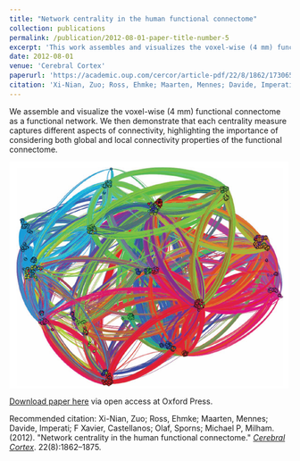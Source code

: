 ```yaml
---
title: "Network centrality in the human functional connectome"
collection: publications
permalink: /publication/2012-08-01-paper-title-number-5
excerpt: 'This work assembles and visualizes the voxel-wise (4 mm) functional connectome as a functional network.'
date: 2012-08-01
venue: 'Cerebral Cortex'
paperurl: 'https://academic.oup.com/cercor/article-pdf/22/8/1862/17306507/bhr269.pdf'
citation: 'Xi-Nian, Zuo; Ross, Ehmke; Maarten, Mennes; Davide, Imperati; F Xavier, Castellanos; Olaf, Sporns; Michael P, Milham. (2012). &quot;Network centrality in the human functional connectome.&quot; <i>Cerebral Cortex</i>. 22(8):1862–1875.'
---
```

We assemble and visualize the voxel-wise (4 mm) functional connectome as a functional network. We then demonstrate that each centrality measure captures different aspects of connectivity, highlighting the importance of considering both global and local connectivity properties of the functional connectome.

<img src='/images/CC-500x300.png' align="middle"><br/>

[Download paper here](https://academic.oup.com/cercor/article-pdf/22/8/1862/17306507/bhr269.pdf) via open access at Oxford Press.

Recommended citation: Xi-Nian, Zuo; Ross, Ehmke; Maarten, Mennes; Davide, Imperati; F Xavier, Castellanos; Olaf, Sporns; Michael P, Milham. (2012). "Network centrality in the human functional connectome." [<i>Cerebral Cortex</i>](https://academic.oup.com/cercor). 22(8):1862–1875.
